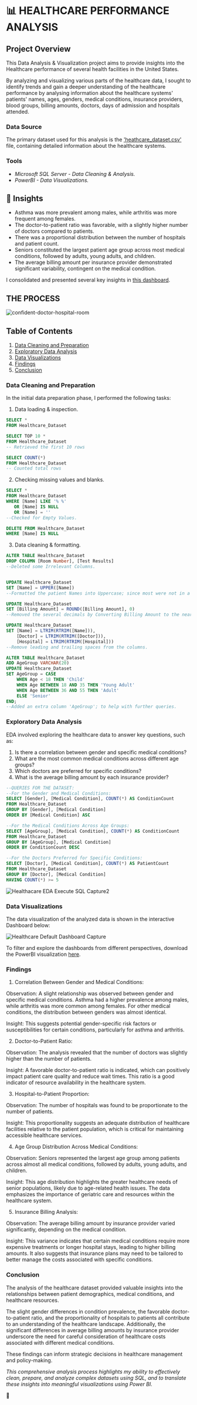 # 📊 HEALTHCARE PERFORMANCE ANALYSIS
## Project Overview
This Data Analysis & Visualization project aims to provide insights into the Healthcare performance of several health facilities in the United States.

By analyzing and visualizing various parts of the healthcare data, I sought to identify trends and gain a deeper understanding of the healthcare performance by analysing information about the healthcare systems' patients' names, ages, genders, medical conditions, insurance providers, blood groups, billing amounts, doctors, days of admission and hospitals attended.

### Data Source
The primary dataset used for this analysis is the ['heathcare_dataset.csv'](https://github.com/patriciavalentine/HEALTHCARE-PERFORMANCE-ANALYSIS/blob/main/healthcare_dataset.csv) file, containing detailed information about the healthcare systems.

### Tools
- *Microsoft SQL Server - Data Cleaning & Analysis.*
- *PowerBI - Data Visualizations.*

## 📑 Insights
- Asthma was more prevalent among males, while arthritis was more frequent among females.
- The doctor-to-patient ratio was favorable, with a slightly higher number of doctors compared to patients.
- There was a proportional distribution between the number of hospitals and patient count.
- Seniors constituted the largest patient age group across most medical conditions, followed by adults, young adults, and children.
- The average billing amount per insurance provider demonstrated significant variability, contingent on the medical condition.

I consolidated and presented several key insights in [this dashboard](https://github.com/patriciavalentine/HEALTHCARE-PERFORMANCE-ANALYSIS/blob/main/Dashboard%20Capture.PNG).

## THE PROCESS

![confident-doctor-hospital-room](https://github.com/user-attachments/assets/10f4356a-8b79-4157-8e07-26e61b84b111)

## Table of Contents
1. [Data Cleaning and Preparation](#data-cleaning-and-preparation)
2. [Exploratory Data Analysis](#exploratory-data-analysis)
3. [Data Visualizations](#data-visualizations)
4. [Findings](#findings)
5. [Conclusion](#conclusion)

### Data Cleaning and Preparation
In the initial data preparation phase, I performed the following tasks:
1. Data loading & inspection.

```sql
SELECT *
FROM Healthcare_Dataset

SELECT TOP 10 *
FROM Healthcare_Dataset
-- Retrieved the first 10 rows

SELECT COUNT(*)
FROM Healthcare_Dataset
-- Counted total rows
```

2. Checking missing values and blanks.
```sql
SELECT *
FROM Healthcare_Dataset
WHERE [Name] LIKE '% %'
   OR [Name] IS NULL
   OR [Name] = ''
--Checked for Empty Values.

DELETE FROM Healthcare_Dataset
WHERE [Name] IS NULL
```

3. Data cleaning & formatting.

```sql
ALTER TABLE Healthcare_Dataset
DROP COLUMN [Room Number], [Test Results]
--Deleted some Irrelevant Columns.


UPDATE Healthcare_Dataset
SET [Name] = UPPER([Name])
--Formatted the patient Names into Uppercase; since most were not in a uniform format.

UPDATE Healthcare_Dataset
SET [Billing Amount] = ROUND([Billing Amount], 0)
--Removed the several decimals by Converting Billing Amount to the nearest Whole Number.

UPDATE Healthcare_Dataset
SET [Name] = LTRIM(RTRIM([Name])),
    [Doctor] = LTRIM(RTRIM([Doctor])),
    [Hospital] = LTRIM(RTRIM([Hospital]))
--Remove leading and trailing spaces from the columns.

ALTER TABLE Healthcare_Dataset
ADD AgeGroup VARCHAR(20)
UPDATE Healthcare_Dataset
SET AgeGroup = CASE
    WHEN Age < 18 THEN 'Child'
    WHEN Age BETWEEN 18 AND 35 THEN 'Young Adult'
    WHEN Age BETWEEN 36 AND 55 THEN 'Adult'
    ELSE 'Senior'
END;
--Added an extra column 'AgeGroup'; to help with further queries.
```

### Exploratory Data Analysis
EDA involved exploring the healthcare data to answer key questions, such as:
1. Is there a correlation between gender and specific medical conditions?
2. What are the most common medical conditions across different age groups?
3. Which doctors are preferred for specific conditions?
4. What is the average billing amount by each insurance provider?

```sql
--QUERIES FOR THE DATASET:
--For the Gender and Medical Conditions:
SELECT [Gender], [Medical Condition], COUNT(*) AS ConditionCount
FROM Healthcare_Dataset
GROUP BY [Gender], [Medical Condition]
ORDER BY [Medical Condition] ASC

--For the Medical Conditions Across Age Groups:
SELECT [AgeGroup], [Medical Condition], COUNT(*) AS ConditionCount
FROM Healthcare_Dataset
GROUP BY [AgeGroup], [Medical Condition]
ORDER BY ConditionCount DESC

--For the Doctors Preferred for Specific Conditions:
SELECT [Doctor], [Medical Condition], COUNT(*) AS PatientCount
FROM Healthcare_Dataset
GROUP BY [Doctor], [Medical Condition]
HAVING COUNT(*) >= 5
```

![Healthacare EDA Execute SQL Capture2](https://github.com/user-attachments/assets/70801ed3-8fa6-46cb-b549-0d14365c1c8b)

### Data Visualizations
The data visualization of the analyzed data is shown in the interactive Dashboard below:

![Healthcare Default Dashboard Capture](https://github.com/user-attachments/assets/24f1c773-6922-45ec-a378-78c4e2811a24)

To filter and explore the dashboards from different perspectives, download the PowerBI visualization [here](https://github.com/patriciavalentine/HEALTHCARE-PERFORMANCE-ANALYSIS/blob/main/Healthcare_Dataset%20Visualizations.pbix).

### Findings
1. Correlation Between Gender and Medical Conditions:

Observation: A slight relationship was observed between gender and specific medical conditions. Asthma had a higher prevalence among males, while arthritis was more common among females. For other medical conditions, the distribution between genders was almost identical.

Insight: This suggests potential gender-specific risk factors or susceptibilities for certain conditions, particularly for asthma and arthritis.

2. Doctor-to-Patient Ratio:

Observation: The analysis revealed that the number of doctors was slightly higher than the number of patients.

Insight: A favorable doctor-to-patient ratio is indicated, which can positively impact patient care quality and reduce wait times. This ratio is a good indicator of resource availability in the healthcare system.

3. Hospital-to-Patient Proportion:

Observation: The number of hospitals was found to be proportionate to the number of patients.

Insight: This proportionality suggests an adequate distribution of healthcare facilities relative to the patient population, which is critical for maintaining accessible healthcare services.

4. Age Group Distribution Across Medical Conditions:

Observation: Seniors represented the largest age group among patients across almost all medical conditions, followed by adults, young adults, and children.

Insight: This age distribution highlights the greater healthcare needs of senior populations, likely due to age-related health issues. The data emphasizes the importance of geriatric care and resources within the healthcare system.

5. Insurance Billing Analysis:

Observation: The average billing amount by insurance provider varied significantly, depending on the medical condition.

Insight: This variance indicates that certain medical conditions require more expensive treatments or longer hospital stays, leading to higher billing amounts. It also suggests that insurance plans may need to be tailored to better manage the costs associated with specific conditions.

### Conclusion
The analysis of the healthcare dataset provided valuable insights into the relationships between patient demographics, medical conditions, and healthcare resources.

The slight gender differences in condition prevalence, the favorable doctor-to-patient ratio, and the proportionality of hospitals to patients all contribute to an understanding of the healthcare landscape. Additionally, the significant differences in average billing amounts by insurance provider underscore the need for careful consideration of healthcare costs associated with different medical conditions.

These findings can inform strategic decisions in healthcare management and policy-making.

*This comprehensive analysis process highlights my ability to effectively clean, prepare, and analyze complex datasets using SQL, and to translate these insights into meaningful visualizations using Power BI.*

💙
